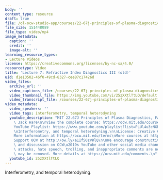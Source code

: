 ```yaml
---
body: ''
content_type: resource
draft: true
file: /ol-ocw-studio-app/courses/22-67j-principles-of-plasma-diagnostics-fall-2023/ocw_2267_lecture07_refractive_3_360p_16_9.mp4
file_size: 151448089
file_type: video/mp4
image_metadata:
  caption: ''
  credit: ''
  image-alt: ''
learning_resource_types:
- Lecture Videos
license: https://creativecommons.org/licenses/by-nc-sa/4.0/
resourcetype: Video
title: 'Lecture 7: Refractive Index Diagnostics III (old)'
uid: d1e13502-46f0-49cd-8327-cee87c17426d
video_files:
  archive_url: ''
  video_captions_file: /courses/22-67j-principles-of-plasma-diagnostics-fall-2023/1T7FIqle3kfPsQ207Wtac8LPNLyARVXig_transcript.webvtt
  video_thumbnail_file: https://img.youtube.com/vi/25zXXtlTtLQ/default.jpg
  video_transcript_file: /courses/22-67j-principles-of-plasma-diagnostics-fall-2023/1T7FIqle3kfPsQ207Wtac8LPNLyARVXig_transcript.pdf
video_metadata:
  video_speakers: ''
  video_tags: interferometry, temporal heterodyning
  youtube_description: "MIT 22.67J Principles of Plasma Diagnostics, Fall 2023\nInstructor:\
    \ Jack Hare\n\nView the complete course: https://ocw.mit.edu/courses/22-67j-principles-of-plasma-diagnostics-fall-2023/\n\
    YouTube Playlist: https://www.youtube.com/playlist?list=PLUl4u3cNGP61wK-NwYKZMuABl_eHBmhu4\n\
    \nInterferometry, and temporal heterodyning.\n\nLicense: Creative Commons BY-NC-SA\n\
    More information at https://ocw.mit.edu/terms\nMore courses at https://ocw.mit.edu\n\
    Support OCW at http://ow.ly/a1If50zVRlQ\n\nWe encourage constructive comments\
    \ and discussion on OCW\u2019s YouTube and other social media channels. Personal\
    \ attacks, hate speech, trolling, and inappropriate comments are not allowed and\
    \ may be removed. More details at https://ocw.mit.edu/comments.\n"
  youtube_id: 25zXXtlTtLQ
---
```

Interferometry, and temporal heterodyning.